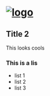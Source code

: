 # <a href="http://www.crc.co.bw" > <img src="http://www.crc.co.bw/img/capone-logox.png"  title="logo" /> </a>


## Title 2
This looks cools

### This is a lis

* list 1
* list 2
* list 3

